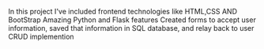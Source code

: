 In this project I've included frontend technologies like HTML,CSS AND BootStrap
Amazing Python and Flask features
Created forms to accept user information, saved that information in SQL database, and relay back to user
CRUD implemention

